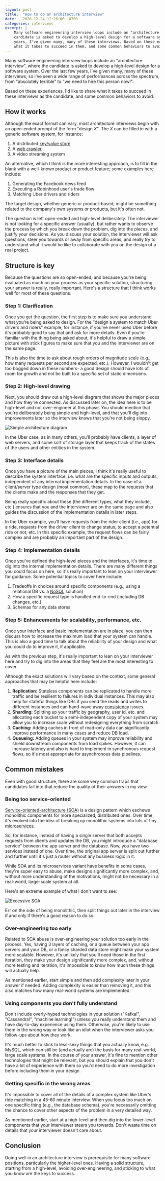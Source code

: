 ```yaml
---
layout: post
title:  "How to do an architecture interview"
date:   2020-12-24 12:26:00 -0700
categories: interviews
excerpt: |
    Many software engineering interview loops include an "architecture interview", where the
    candidate is asked to develop a high-level design for a software system. Over the last few
    years, I've given many, many of these interviews. Based on these experiences, I'd like to share
    what it takes to succeed in them, and some common behaviors to avoid.
---
```


Many software engineering interview loops include an "architecture interview", where the
candidate is asked to develop a high-level design for a software system. Over the last few
years, I've given many, many of these interviews, so I've seen a wide range of performances
across the spectrum, from "absolutely terrible" to "we need to hire this person now!".

Based on these experiences, I'd like to share what it takes to succeed in these interviews as
the candidate, and some common behaviors to avoid.

## How it works

Although the exact format can vary, most architecture interviews begin with an open-ended
prompt of the form "design *X*". The *X* can be filled in with a generic software system,
for instance:

1. A distributed [key/value store](https://en.wikipedia.org/wiki/Key%E2%80%93value_database)
2. A [web crawler](https://en.wikipedia.org/wiki/Web_crawler)
3. A video streaming system

An alternative, which I think is the more interesting approach, is to fill in the blank with
a well-known product or product feature; some examples here include:

1. Generating the Facebook news feed
2. Executing a Robinhood user's trade flow
3. Matching Uber drivers and riders

The target design, whether generic or product-based, might be something related to the company's
own systems or products, but it's often not.

The question is left open-ended and high-level deliberately. The interviewer is not looking for
a specific answer (usually), but rather wants to observe the process by which you break down
the problem, dig into the pieces, and justify your decisions. As you discuss your solution,
the interviewer will ask questions, steer you towards or away from specific areas, and really try
to understand what it would be like to collaborate with you on the design of a real project.

## Structure is key

Because the questions are so open-ended, and because you're being evaluated as much on your
process as your specific solution, structuring your answer is really, really important. Here's
a structure that I think works well for most of these questions.

### Step 1: Clarification

Once you get the question, the first step is to make sure you understand what you're being asked
to design. For the "design a system to match Uber drivers and riders" example, for instance,
if you've never used Uber before it's probably good to say that and ask for more details.
Even if you're familiar with the thing being asked about, it's helpful to draw a simple picture
with stick figures to make sure that you and the interviewer are on the same page.

This is also the time to ask about rough orders of magnitude scale (e.g., how many requests
per second are expected, etc.). However, I wouldn't get too bogged down in these numbers- a
good design should have lots of room for growth and not be built to a specific set of static
dimensions.

### Step 2: High-level drawing

Next, you should draw out a high-level diagram that shows the major pieces and how they're
connected. As discussed later on, the idea here is to be high-level and not over-engineer at
this phase. You should mention that you're deliberately being simple and high-level,
and that you'll dig into improvements later so the interview knows that you're not being sloppy.

<img src="/assets/simple_architecture_diagram.png" alt="Simple architecture diagram"/>

In the Uber case, as in many others, you'll probably have clients, a layer of web servers,
and some sort of storage layer that keeps track of the states of the users and other entities
in the system.

### Step 3: Interface details

Once you have a picture of the main pieces, I think it's really useful to describe the system
interface, i.e. what are the specific inputs and outputs, independent
of any internal implementation details. In the case of a client/server type design (most common),
these map to the requests that the clients make and the responses that they get.

Being really specific about these (the different types, what they include, etc.) ensures that
you and the interviewer are on the same page and also guides the discussion of the implementation
details in later steps.

In the Uber example, you'll have requests from the rider client (i.e., app) for a ride, requests
from the driver client to change status, to accept a potential ride or not, etc. In this specific
example, the request flows can be fairly complex and are probably an important part of the design.

### Step 4: Implementation details

Once you've defined the high-level pieces and the interfaces, it's time to dig into the internal
implementation details. There are many different things you could focus on here, so it's really
important to lean on your interviewer for guidance. Some potential topics to cover here include:

1. Tradeoffs in choices around specific components (e.g., using a relational DB vs. a
  [NoSQL](https://en.wikipedia.org/wiki/NoSQL) solution)
2. How a specific request type is handled end-to-end (including DB changes, etc.)
3. Schemas for any data stores

### Step 5: Enhancements for scalability, performance, etc.

Once your interface and basic implementation are in place, you can then discuss how to increase the
maximum load that your system can handle. This is also a good time to talk about the reliability of
your design and what you could do to improve it, if applicable.

As with the previous step, it's really important to lean on your interviewer here and try to
dig into the areas that they feel are the most interesting to cover.

Although the exact solutions will vary based on the context, some general approaches that may
be helpful here include:

1. **Replication:** Stateless components can be replicated to handle more traffic and be
  resilient to failures in individual instances. This may also help for stateful things like DBs if
  you send the reads and writes to different instances and can hand-wave away
  [consistency](https://en.wikipedia.org/wiki/Data_consistency) issues.
2. **Sharding:** Splitting up your traffic by geography, user id, etc. and allocating each bucket to
  a semi-independent copy of your system may allow you to increase scale without redesigning
  everything from scratch.
3. **Caching:** Adding caches in front of read-only data can significantly improve performance in
  many cases and reduce DB load.
4. **Queueing:** Adding queues in your system may improve reliability and shield downstream
  components from load spikes. However, it can increase latency and also is hard to implement in
  synchronous request flows, so it's most appropriate for asynchronous data pipelines.

## Common mistakes

Even with good structure, there are some very common traps that candidates fall into that
reduce the quality of their answers in my view.

### Being too service-oriented

[Service-oriented-architecture (SOA)](https://en.wikipedia.org/wiki/Service-oriented_architecture)
is a design pattern which eschews monolithic components for more specialized, distributed ones.
Over time, it's evolved into the idea of breaking up monolithic systems into lots of tiny
[microservices](https://en.wikipedia.org/wiki/Microservices).

So, for instance, instead of having a single server that both accepts requests from clients
and updates the DB, you might introduce a "database service" between the app server and the
database. Now, you have two services instead of one. Over time, the original app server is split
out further and further until it's just a router without any business logic in it.

While SOA and its microservices variant have benefits in some cases, they're super easy to abuse,
make designs significantly more complex, and, without more understanding of the motivations, might
not be necessary in a real-world, large-scale system at all.

Here's an extreme example of what I don't want to see:

<img src="/assets/excessive_soa.png" alt="Excessive SOA"/>

Err on the side of being monolithic, then split things out later in the interview if and only if
there's a good reason to do so.

### Over-engineering too early

Related to SOA abuse is over-engineering your solution too early in the process. Yes,
having 3 layers of caching, or a queue between your app servers and your DB, or a fancy sharded
data store might make your system more scalable. However, it's unlikely that you'll need those
in the first iteration, they make your design significantly more complex, and, without more testing
and iteration, it's impossible to know how much these things will actually help.

As mentioned earlier, start simple and then add complexity later in your answer if needed.
Adding complexity is easier than removing it, and this also matches how many real-world systems
are implemented.

### Using components you don't fully understand

Don't include overly-hyped technologies in your solution ("Kafka!", "Cassandra!",
"machine learning!") unless you really understand them and have day-to-day experience using them.
Otherwise, you're likely to use them in the wrong way or look like an idiot when the interviewer
asks you follow-ups about how they work.

It's much better to stick to less-sexy things that you actually know, e.g. MySQL, which can still be
(and actually are) the basis for many real-world, large scale systems. In the course of your
answer, it's fine to mention other technologies that might be relevant, but you should explain that
you don't have a lot of experience with them so you'd need to do more investigation before including
them in your design.

### Getting specific in the wrong areas

It's impossible to cover all of the details of a complex system like Uber's ride matching
in a 45-60 minute interview. When you focus too much on one specific thing (e.g., the database
schema), you're necessarily omitting the chance to cover other aspects of the problem in a very
detailed way.

As mentioned earlier, start at a high-level and then dig into the lower-level components that your
interviewer steers you towards. Don't waste time on details that your interviewer doesn't care
about.

## Conclusion

Doing well in an architecture interview is prerequisite for many software positions, particularly
the higher-level ones. Having a solid structure, starting from a high-level, avoiding
over-engineering, and sticking to what you know are the keys to success.